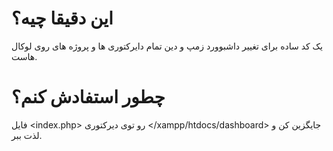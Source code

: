 <p dir='rtl'>

# این دقیقا چیه؟
یک کد ساده برای تغییر داشبوورد زمپ <xampp> و دین تمام دایرکتوری ها و پروژه های روی لوکال هاست.

# چطور استفادش کنم؟
فایل <index.php> رو توی دیرکتوری </xampp/htdocs/dashboard> جایگزین کن و لذت ببر.

</p>
